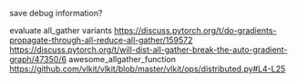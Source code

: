 save debug information? 

evaluate all_gather variants
https://discuss.pytorch.org/t/do-gradients-propagate-through-all-reduce-all-gather/159572
https://discuss.pytorch.org/t/will-dist-all-gather-break-the-auto-gradient-graph/47350/6
awesome_allgather_function
https://github.com/vlkit/vlkit/blob/master/vlkit/ops/distributed.py#L4-L25